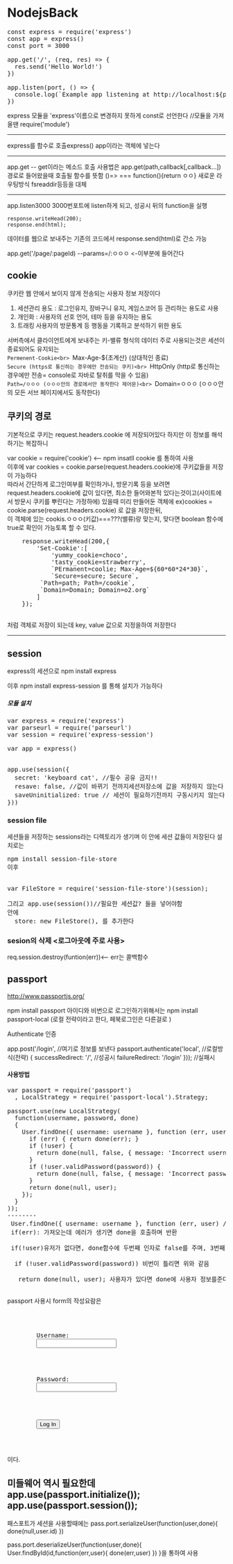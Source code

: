 # NodejsBack

<pre>const express = require('express')
const app = express()
const port = 3000

app.get('/', (req, res) => {
  res.send('Hello World!')
})

app.listen(port, () => {
  console.log(`Example app listening at http://localhost:${port}`)
})</pre>

express 모듈을 'express'이름으로 변경하지 못하게 const로 선언한다 
//모듈을 가져올땐 require('module')
<hr>
express를 함수로 호출express()
app이라는 객체에 넣는다
<hr>
app.get -- get이라는 메소드 호출
사용법은
app.get(path,callback[,callback...])경로로 들어왔을때 호출될 함수를 뜻함
()=> === function(){return ㅇㅇ}
새로운 라우팅방식 fsreaddir등등을 대체
<hr>
app.listen3000
3000번포트에 listen하게 되고, 성공시 뒤의 function을 실행


    response.writeHead(200);
    response.end(html);
데이터를 웹으로 보내주는 기존의 코드에서
response.send(html)로 간소 가능

app.get('/page/:pageId)
--params=/:ㅇㅇㅇ <-이부분에 들어간다

## cookie
쿠키란 웹 안에서 보이지 않게 전송되는 사용자 정보 저장이다
1. 세션관리 용도 : 로그인유지, 장바구니 유지, 게임스코어 등 관리하는 용도로 사용
2. 개인화 : 사용자의 선호 언어, 테마 등을 유지하는 용도
3. 트래킹 사용자의 방문통계 등 행동을 기록하고 분석하기 위한 용도

서버측에서 클라이언트에게 보내주는 키-밸류 형식의 데이터
주로 사용되는것은 세션이 종료되어도 유지되는<br>
``Permenent-Cookie<br>
``Max-Age-${초계산}  (상대적인 종료)<br>
``Secure (https로 통신하는 경우에만 전송되는 쿠키)<br>
``HttpOnly (http로 통신하는 경우에만 전송= console로 자바로 탈취를 막을 수 있음)<br>
``Path=/ㅇㅇㅇ (ㅇㅇㅇ안의 경로에서만 동작한다 제어문)<br>
``Domain=ㅇㅇㅇ (ㅇㅇㅇ안의 모든 서브 페이지에서도 동작한다)<br>


## 쿠키의 경로
기본적으로 쿠키는 request.headers.cookie 에 저장되어있다
하지만 이 정보를 해석하기는 복잡하니

var cookie = require('cookie')  <-- npm insatll cookie 를 통하여 사용<br>
이후에 var cookies = cookie.parse(request.headers.cookie)에 쿠키값들을 저장이 가능하다
<br>
따라서 간단하게 로그인여부를 확인하거나, 방문기록 등을 보려면
request.headers.cookie에 값이 있다면, 최소한 들어와본적 있다는것이고(사이트에서 방문시 쿠키를 뿌린다는 가정하에)
있을때 미리 만들어둔 객체에
ex)cookies = cookie.parse(request.headers.cookie) 로 값을 저장한뒤, <br>이 객체에 있는 cookis.ㅇㅇㅇ(키값)===???(밸류)랑 맞는지, 맞다면 boolean 함수에 true로 확인이 가능토록 할 수 있다.

<pre>
    response.writeHead(200,{
        'Set-Cookie':[
            'yummy_cookie=choco',
            'tasty_cookie=strawberry',
            `PErmanent=coolie; Max-Age=${60*60*24*30}`,
            `Secure=secure; Secure`,
         `Path=path; Path=/cookie`,
         `Domain=Domain; Domain=o2.org`
        ]
    });
    </pre>처럼 객체로 저장이 되는데 key, value 값으로 지정을하여 저장한다

  <hr>

## session

express의 세션으로 npm install express

이후 
npm install express-session
를 통해 설치가 가능하다

##### 모듈 설치
<pre>
var express = require('express')
var parseurl = require('parseurl')
var session = require('express-session')

var app = express()


app.use(session({
  secret: 'keyboard cat', //필수 공유 금지!!
  resave: false, //값이 바뀌기 전까지세션저장소에 값을 저장하지 않는다 보통 false
  saveUninitialized: true // 세션이 필요하기전까지 구동시키지 않는다 dafault : true
}))
</pre>

### session file

세션들을 저장하는 sessions라는 디렉토리가 생기며 이 안에 세션 값들이 저장된다
설치로는
<pre>
npm install session-file-store
이후


var FileStore = require('session-file-store')(session);

그리고 app.use(session())//필요한 세션값? 들을 넣어야함
안에 
  store: new FileStore(), 를 추가한다
</pre>


### sesion의 삭제 <로그아웃에 주로 사용>
req.session.destroy(funtion(err))<-- err는 콜백함수 


## passport

http://www.passportjs.org/

npm install passport
아이디와 비번으로 로그인하기위해서는
npm install passport-local   (로컬 전략이라고 한다, 페북로그인은 다른걸로 )

Authenticate 인증

app.post('/login', //여기로 정보를 보낸다
  passport.authenticate('local', //로컬방식(전략)
                                  { successRedirect: '/', //성공시
                                   failureRedirect: '/login' })); //실패시


#### 사용방법
<pre>
var passport = require('passport')
  , LocalStrategy = require('passport-local').Strategy;

passport.use(new LocalStrategy(
  function(username, password, done) 
  {
    User.findOne({ username: username }, function (err, user) {
      if (err) { return done(err); }
      if (!user) {
        return done(null, false, { message: 'Incorrect username.' });
      }
      if (!user.validPassword(password)) {
        return done(null, false, { message: 'Incorrect password.' });
      }
      return done(null, user);
    });
  }
));
--------
 User.findOne({ username: username }, function (err, user) // 유저데이터를 가져옴
 if(err): 가져오는데 에러가 생기면 done을 호출하며 반환

 if(!user)유저가 없다면, done함수에 두번째 인자로 false를 주며, 3번째 인자로 왜 실패했는지 알려주면 된다

  if (!user.validPassword(password)) 비번이 틀리면 위와 같음

   return done(null, user); 사용자가 있다면 done에 사용자 정보를준다. 

</pre>

passport 사용시 form의 작성요람은
<pre>
<form action="/login" method="post">
    <div>
        <label>Username:</label>
        <input type="text" name="username"/>
    </div>
    <div>
        <label>Password:</label>
        <input type="password" name="password"/>
    </div>
    <div>
        <input type="submit" value="Log In"/>
    </div>
</form></pre> 이다.

미들웨어 역시 필요한데
app.use(passport.initialize());
app.use(passport.session()); 
---
패스포트가 세션을 사용할때에는
pass.port.serializeUser(function(user,done){
  done(null,user.id)
})

pass.port.deserializeUser(function(user,done){
  User.findById(id,function(err,user){
    done(err,user)
  })
}을 통하여 사용